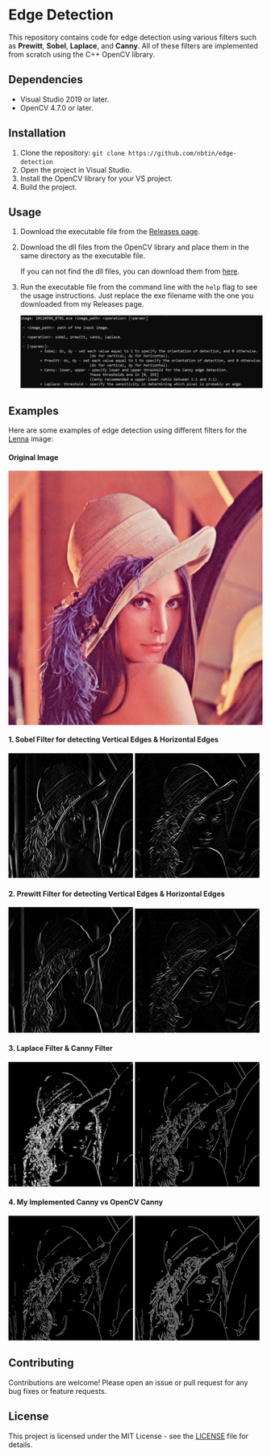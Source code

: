 # Edge Detection

This repository contains code for edge detection using various filters such as **Prewitt**, **Sobel**, **Laplace**, and **Canny**. All of these filters are implemented from scratch using the C++ OpenCV library.

## Dependencies

- Visual Studio 2019 or later.
- OpenCV 4.7.0 or later.

## Installation

1. Clone the repository: `git clone https://github.com/nbtin/edge-detection`
2. Open the project in Visual Studio.
3. Install the OpenCV library for your VS project.
4. Build the project.

## Usage

1. Download the executable file from the [Releases page](https://github.com/nbtin/edge-detection/releases).
2. Download the dll files from the OpenCV library and place them in the same directory as the executable file. 
    
    If you can not find the dll files, you can download them from [here](https://drive.google.com/drive/folders/1B0Sp3VyLvApH-LjP5NbuXux9ckwSwYE9).
3. Run the executable file from the command line with the `help` flag to see the usage instructions. Just replace the exe filename with the one you downloaded from my Releases page.

   <img src="imgs/usage.png">

## Examples

Here are some examples of edge detection using different filters for the [Lenna](https://en.wikipedia.org/wiki/Lenna) image:

#### Original Image

<p align="center">
    <img align="center" src="imgs/demo/Lenna.png">
</p>

#### **1. Sobel Filter for detecting Vertical Edges & Horizontal Edges**

<div class="row">
  <div class="column">
    <img src="imgs/demo/Sobel3_doc.png" width="49%">
    <img src="imgs/demo/Sobel3_ngang.png" width="49%">
  </div>
</div>

#### **2. Prewitt Filter for detecting Vertical Edges & Horizontal Edges**

<div class="row">
  <div class="column">
    <img src="imgs/demo/Prewitt3_doc.png" width="49%">
    <img src="imgs/demo/Prewitt3_ngang.png" width="49%">
  </div>
</div>

#### **3. Laplace Filter & Canny Filter**

<div class="row">
  <div class="column">
    <img src="imgs/demo/Laplace3.png" width="49%">
    <img src="imgs/demo/Canny3.png" width="49%">
  </div>
</div>

#### **4. My Implemented Canny vs OpenCV Canny**

<div class="row">
  <div class="column">
    <img src="imgs/demo/Canny3.png" width="49%">
    <img src="imgs/demo/CannyOpenCV3.png" width="49%">
  </div>

## Contributing

Contributions are welcome! Please open an issue or pull request for any bug fixes or feature requests.

## License

This project is licensed under the MIT License - see the [LICENSE](LICENSE) file for details.
